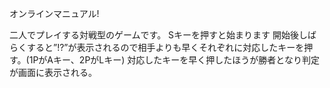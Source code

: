 オンラインマニュアル!

二人でプレイする対戦型のゲームです。 
Sキーを押すと始まります
開始後しばらくすると”!?”が表示されるので相手よりも早くそれぞれに対応したキーを押す。(1PがAキー、2PがLキー) 
対応したキーを早く押したほうが勝者となり判定が画面に表示される。 

